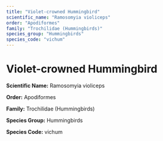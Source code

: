 ```yaml
---
title: "Violet-crowned Hummingbird"
scientific_name: "Ramosomyia violiceps"
order: "Apodiformes"
family: "Trochilidae (Hummingbirds)"
species_group: "Hummingbirds"
species_code: "vichum"
---
```


# Violet-crowned Hummingbird

**Scientific Name:** Ramosomyia violiceps

**Order:** Apodiformes

**Family:** Trochilidae (Hummingbirds)

**Species Group:** Hummingbirds

**Species Code:** vichum
